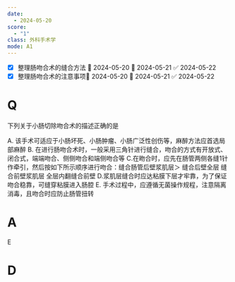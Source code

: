 ```yaml
---
date:
  - 2024-05-20
score:
  - "1"
class: 外科手术学
mode: A1
---
```


- [x] 整理肠吻合术的缝合方法 🛫 2024-05-20 📅 2024-05-21 ✅ 2024-05-22
- [x] 整理肠吻合术的注意事项🛫 2024-05-20 📅 2024-05-21 ✅ 2024-05-22

# Q
下列关于小肠切除吻合术的描述正确的是

A. 该手术可适应于小肠坏死、小肠肿瘤、小肠广泛性创伤等，麻醉方法应首选局部麻醉
B. 在进行肠吻合术时，一般采用三角针进行缝合，吻合的方式有开放式、 闭合式，端端吻合、侧侧吻合和端侧吻合等
C.在昒合时，应先在肠管两侧各缝1针作牵引，然后按如下所示顺序进行吻合：缝合肠管后壁浆肌层＞ 缝合后壁全层 缝合前壁浆肌层 全层内翻缝合前壁
D.浆肌层缝合时应达粘膜下层才牢靠，为了保证吻合稳靠，可缝穿粘膜进入肠腔
E. 手术过程中，应遵循无菌操作规程，注意隔离消毒，且吻合时应防止肠管扭转

# A

E


# D
